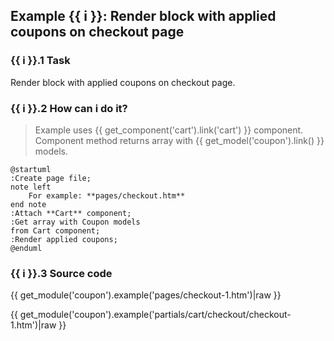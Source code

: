 ## Example {{ i }}: Render block with applied coupons on checkout page

### {{ i }}.1 Task

Render block with applied coupons on checkout page.

### {{ i }}.2 How can i do it?

> Example uses {{ get_component('cart').link('cart') }} component.
Component method returns array with {{ get_model('coupon').link() }} models.

```plantuml
@startuml
:Create page file;
note left
    For example: **pages/checkout.htm**
end note
:Attach **Cart** component;
:Get array with Coupon models
from Cart component;
:Render applied coupons;
@enduml
```

### {{ i }}.3 Source code

{{ get_module('coupon').example('pages/checkout-1.htm')|raw }}

{{ get_module('coupon').example('partials/cart/checkout/checkout-1.htm')|raw }}